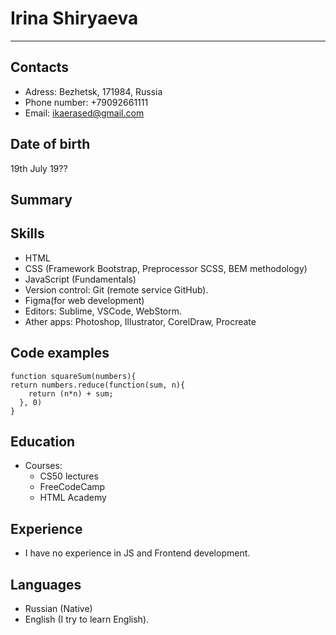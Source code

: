 # Irina Shiryaeva
***
## Contacts
* Adress: Bezhetsk, 171984, Russia
* Phone number: +79092661111
* Email: ikaerased@gmail.com
## Date of birth
19th July 19??
## Summary


## Skills
* HTML
* CSS (Framework Bootstrap, Preprocessor SCSS, BEM methodology)
* JavaScript (Fundamentals)
* Version control: Git (remote service GitHub).
* Figma(for web development)
* Editors: Sublime, VSCode, WebStorm.
* Ather apps: Photoshop, Illustrator, CorelDraw, Procreate
## Code examples
```
function squareSum(numbers){
return numbers.reduce(function(sum, n){
    return (n*n) + sum;
  }, 0)
}
```
## Education
* Courses:
    + CS50 lectures
    + FreeCodeCamp
    + HTML Academy
## Experience
* I have no experience in JS and Frontend development. 
## Languages
* Russian (Native)
* English (I try to learn English). 
